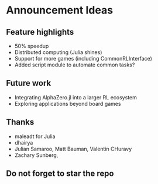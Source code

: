 # Announcement Ideas

## Feature highlights

- 50% speedup
- Distributed computing (Julia shines)
- Support for more games (including CommonRLInterface)
- Added script module to automate common tasks?

## Future work

- Integrating AlphaZero.jl into a larger RL ecosystem
- Exploring applications beyond board games

## Thanks

- maleadt for Julia
- dhairya
- Julian Samaroo, Matt Bauman, Valentin CHuravy
- Zachary Sunberg, 

## Do not forget to star the repo